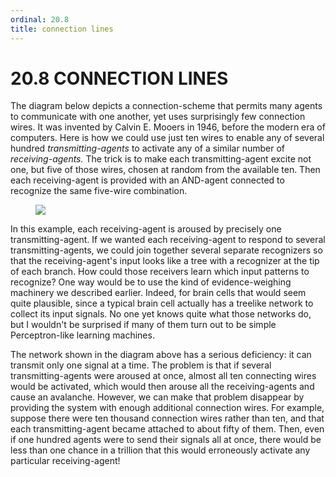 ```yaml
---
ordinal: 20.8
title: connection lines
---
```


# 20.8 CONNECTION LINES 

<p>The diagram below depicts a connection-scheme that permits many agents to communicate with one another, yet uses surprisingly few connection wires. It was invented by Calvin E. Mooers in 1946, before the modern era of computers. Here is how we could use just ten wires to enable any of several hundred <em>transmitting-agents</em> to activate any of a similar number of <em>receiving-agents.</em> The trick is to make each transmitting-agent excite not one, but five of those wires, chosen at random from the available ten. Then each receiving-agent is provided with an AND-agent connected to recognize the same five-wire combination.</p>
<figure><img src="/images/ch20/20-4.png"></img></figure>
<p>In this example, each receiving-agent is aroused by precisely one transmitting-agent. If we wanted each receiving-agent to respond to several transmitting-agents, we could join together several separate recognizers so that the receiving-agent's input looks like a tree with a recognizer at the tip of each branch. How could those receivers learn which input patterns to recognize? One way would be to use the kind of evidence-weighing machinery we described earlier. Indeed, for brain cells that would seem quite plausible, since a typical brain cell actually has a treelike network to collect its input signals. No one yet knows quite what those networks do, but I wouldn't be surprised if many of them turn out to be simple Perceptron-like learning machines.</p>
<p>The network shown in the diagram above has a serious deficiency: it can transmit only one signal at a time. The problem is that if several transmitting-agents were aroused at once, almost all ten connecting wires would be activated, which would then arouse all the receiving-agents and cause an avalanche. However, we can make that problem disappear by providing the system with enough additional connection wires. For example, suppose there were ten thousand connection wires rather than ten, and that each transmitting-agent became attached to about fifty of them. Then, even if one hundred agents were to send their signals all at once, there would be less than one chance in a trillion that this would erroneously activate any particular receiving-agent!</p>